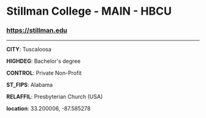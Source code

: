 # Stillman College - MAIN - HBCU
### https://stillman.edu
---
**CITY**: Tuscaloosa

**HIGHDEG**: Bachelor's degree

**CONTROL**: Private Non-Profit

**ST_FIPS**: Alabama

**RELAFFIL**: Presbyterian Church (USA)

**location**: 33.200006, -87.585278